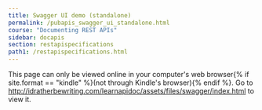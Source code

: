 ```yaml
---
title: Swagger UI demo (standalone)
permalink: /pubapis_swagger_ui_standalone.html
course: "Documenting REST APIs"
sidebar: docapis
section: restapispecifications
path1: /restapispecifications.html
---
```


<p>This page can only be viewed online in your computer's web browser{% if site.format == "kindle" %}(not through Kindle's browser){% endif %}. Go to <a href="http://idratherbewriting.com/learnapidoc/assets/files/swagger/index.html">http://idratherbewriting.com/learnapidoc/assets/files/swagger/index.html</a> to view it.</p>
